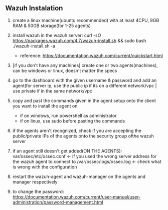 ## Wazuh Instalation

1) create a linux machine(ubuntu recommended) with at least 4CPU, 8GB RAM & 50GB storage(for 1-25 agents)

2) install wazuh in the wazuh server: curl -sO https://packages.wazuh.com/4.7/wazuh-install.sh && sudo bash ./wazuh-install.sh -a
    - reference: https://documentation.wazuh.com/current/quickstart.html
3) [if you don't have any machines] create one or two agents(machines), can be windows or linux, doesn't matter the specs

4) go to the dashboard with the given username & password and add an agent(for server ip, use the public ip if its on a different network/vpc | use private if in the same network/vpc

5) copy and past the commands given in the agent setup onto the client you want to install the agent on
    - if on windows, run powershell as administrator
    - if on linux, use sudo before pasting the commands

6) if the agents aren't recognized, check if you are accepting the public/private IPs of the agents onto the security group ofthe wazuh server

7) if an agent still doesn't get added(ON THE AGENTS):
    var/ossec/etc/ossec.conf <- if you used the wrong server address for the wazuh agent to connect to
    /var/ossec/logs/ossec.log <- check what is wrong with the configuration

8) restart the wazuh-agent and wazuh-manager on the agents and manager respectively

9) to change the password: https://documentation.wazuh.com/current/user-manual/user-administration/password-management.html
